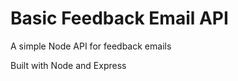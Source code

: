 Basic Feedback Email API
========================

A simple Node API for feedback emails

Built with Node and Express
